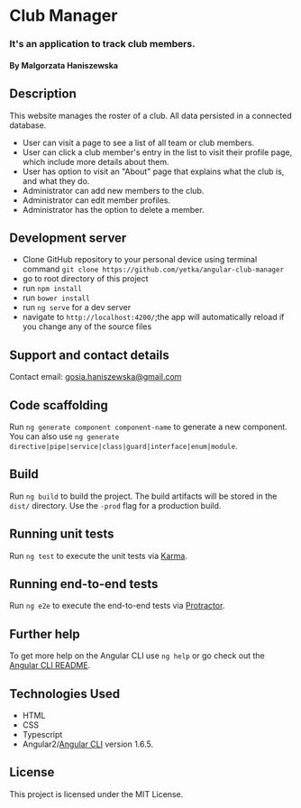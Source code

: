# Club Manager

### It's an application to track club members.

#### By Malgorzata Haniszewska

## Description

This website manages the roster of a club. All data persisted in a connected database.
* User can visit a page to see a list of all team or club members.
* User can click a club member's entry in the list to visit their profile page, which include more details about them.
* User has option to visit an "About" page that explains what the club is, and what they do.
* Administrator can add new members to the club.
* Administrator can edit member profiles.
* Administrator has the option to delete a member.

## Development server

* Clone GitHub repository to your personal device using terminal command `git clone https://github.com/yetka/angular-club-manager`
* go to root directory of this project
* run `npm install`
* run `bower install`
* run `ng serve` for a dev server
* navigate to `http://localhost:4200/`;the app will automatically reload if you change any of the source files

## Support and contact details

Contact email: gosia.haniszewska@gmail.com

## Code scaffolding

Run `ng generate component component-name` to generate a new component. You can also use `ng generate directive|pipe|service|class|guard|interface|enum|module`.

## Build

Run `ng build` to build the project. The build artifacts will be stored in the `dist/` directory. Use the `-prod` flag for a production build.

## Running unit tests

Run `ng test` to execute the unit tests via [Karma](https://karma-runner.github.io).

## Running end-to-end tests

Run `ng e2e` to execute the end-to-end tests via [Protractor](http://www.protractortest.org/).

## Further help

To get more help on the Angular CLI use `ng help` or go check out the [Angular CLI README](https://github.com/angular/angular-cli/blob/master/README.md).

## Technologies Used

* HTML
* CSS
* Typescript
* Angular2/[Angular CLI](https://github.com/angular/angular-cli) version 1.6.5.

## License

This project is licensed under the MIT License.
